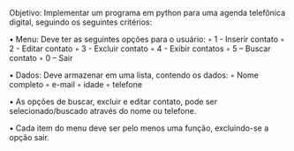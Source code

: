 Objetivo: Implementar um programa em python para uma agenda telefônica digital, seguindo os seguintes critérios:

• Menu: Deve ter as seguintes opções para o usuário:
◦ 1 - Inserir contato
◦ 2 - Editar contato
◦ 3 - Excluir contato
◦ 4 - Exibir contatos
◦ 5 – Buscar contato
◦ 0 – Sair

• Dados: Deve armazenar em uma lista, contendo os dados:
◦ Nome completo
◦ e-mail
◦ idade
◦ telefone

• As opções de buscar, excluir e editar contato, pode ser selecionado/buscado através do nome ou telefone.

• Cada item do menu deve ser pelo menos uma função, excluindo-se a opção sair.
